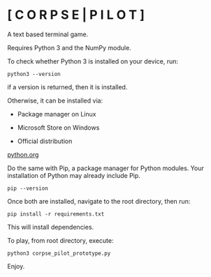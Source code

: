 # [  C O R P S E  |  P I L O T  ]

A text based terminal game.

Requires Python 3 and the NumPy module.

To check whether Python 3 is installed on your device, run:

    python3 --version

if a version is returned, then it is installed.

Otherwise, it can be installed via:

* Package manager on Linux

* Microsoft Store on Windows

* Official distribution

[python.org](https://python.org)

Do the same with Pip, a package manager for Python modules.
Your installation of Python may already include Pip.

    pip --version

Once both are installed, navigate to the root directory, then run:

    pip install -r requirements.txt

This will install dependencies.

To play, from root directory, execute:

    python3 corpse_pilot_prototype.py

Enjoy.
